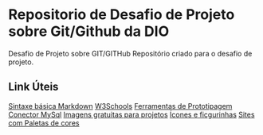 # Repositorio de Desafio de Projeto sobre Git/Github da DIO
Desafio de Projeto sobre GIT/GITHub
Repositório criado para o desafio de projeto.

## Link Úteis
[Sintaxe básica Markdown](https://www.markdownguide.org/basic-syntax/)
[W3Schools](https://www.w3schools.com/)
[Ferramentas de Prototipagem](https://www.iebschool.com/pt-br/blog/analitica-web/usabilidade-e-ux/20-ferramentas-de-prototipagem-e-usabilidade-na-web/)
[Conector MySql](https://mvnrepository.com/artifact/mysql/mysql-connector-java/5.1.13)
[Imagens gratuitas para projetos](https://www.shutterstock.com/pt/explore/brazil-stock-assets-0221?kw=shutterstock&c3apidt=p14302968697&gclid=CjwKCAjw4ayUBhA4EiwATWyBrlEsb9FeozfY4rZlMXDHiAx7TvtMylwWAxrMV-Qwnr1jCDR7NSKdgRoCUIwQAvD_BwE&gclsrc=aw.ds)
[Ícones e ficgurinhas](https://www.flaticon.com/br/?gclid=CjwKCAjw4ayUBhA4EiwATWyBrlViz9azmY4cN8wR7gJOZQrC2dtgCo_6EMS7vwgsgS452QmRa0S_DBoC9AgQAvD_BwE&gclsrc=aw.ds)
[Sites com Paletas de cores](https://medium.com/uai-ux/8-sites-sobre-paleta-de-cores-que-todo-designer-precisa-saber-a02bbba3291)
